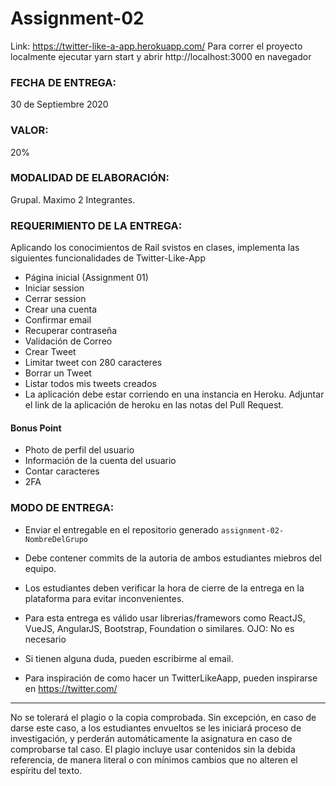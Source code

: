 # Assignment-02
Link: https://twitter-like-a-app.herokuapp.com/
Para correr el proyecto localmente ejecutar yarn start y abrir http://localhost:3000 en navegador
### FECHA  DE  ENTREGA: 

30 de Septiembre 2020

### VALOR: 
20%

### MODALIDAD DE ELABORACIÓN: 

Grupal. Maximo 2 Integrantes.

### REQUERIMIENTO DE LA ENTREGA:  

Aplicando los conocimientos de Rail svistos en clases, implementa las siguientes funcionalidades de Twitter-Like-App

- Página inicial (Assignment 01)
- Iniciar session
- Cerrar session
- Crear una cuenta
- Confirmar email
- Recuperar contraseña
- Validación de Correo
- Crear Tweet
- Limitar tweet con 280 caracteres
- Borrar un Tweet
- Listar todos mis tweets creados
- La aplicación debe estar corriendo en una instancia en Heroku. Adjuntar el link de la aplicación de heroku en las notas del Pull Request.

#### Bonus Point

- Photo de perfil del usuario
- Información de la cuenta del usuario
- Contar caracteres
- 2FA

### MODO DE ENTREGA:  

- Enviar el entregable en el repositorio generado `assignment-02-NombreDelGrupo`

- Debe contener commits de la autoria de ambos estudiantes miebros del equipo.

- Los estudiantes deben verificar la hora de cierre de la entrega en la plataforma para evitar inconvenientes. 

- Para esta entrega es válido usar librerias/framewors como ReactJS, VueJS, AngularJS, Bootstrap, Foundation o similares. OJO: No es necesario

- Si tienen alguna duda, pueden escribirme al email.

- Para inspiración de como hacer un TwitterLikeAapp, pueden inspirarse en https://twitter.com/


----


No se tolerará el plagio o la copia comprobada. Sin excepción, en caso de darse este caso, a los estudiantes envueltos se les iniciará proceso de investigación, y perderán automáticamente la asignatura en caso de comprobarse tal caso. El plagio incluye usar contenidos sin la debida referencia, de manera literal o con mínimos cambios que no alteren el espíritu del texto.